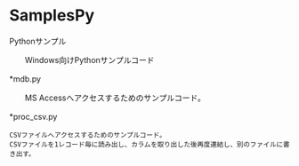 SamplesPy
=============

 Pythonサンプル　　

　　Windows向けPythonサンプルコード
  
  *mdb.py　　
  
  　　MS Accessへアクセスするためのサンプルコード。　　    
  
  *proc_csv.py　　
    
    CSVファイルへアクセスするためのサンプルコード。  
    CSVファイルを1レコード毎に読み出し、カラムを取り出した後再度連結し、別のファイルに書き出す。
    
  
  
